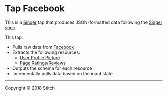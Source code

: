 # Tap Facebook

This is a [Singer](https://singer.io) tap that produces JSON-formatted data
following the [Singer
spec](https://github.com/singer-io/getting-started/blob/master/SPEC.md).

This tap:

- Pulls raw data from [Facebook](https://developers.facebook.com/docs/graph-api/)
- Extracts the following resources:
  - [User Profile Picture](https://developers.facebook.com/docs/graph-api/reference/user/picture/)
  - [Page Ratings/Reviews](https://developers.facebook.com/docs/graph-api/reference/page/ratings/)
- Outputs the schema for each resource
- Incrementally pulls data based on the input state

---

Copyright &copy; 2018 Stitch
